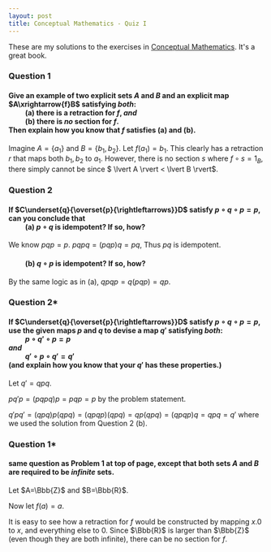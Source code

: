 ```yaml
---
layout: post
title: Conceptual Mathematics - Quiz I 
---
```

These are my solutions to the exercises in [Conceptual Mathematics](http://www.amazon.com/Conceptual-Mathematics-First-Introduction-Categories/dp/052171916X/ref=sr_1_1?ie=UTF8&qid=1461549144&sr=8-1&keywords=conceptual+mathematics). It's a great book.

### **Question 1**

#### Give an example of two explicit sets $A$ and $B$ and an explicit map $A\xrightarrow{f}B$ satisfying *both*:<br/>$\qquad$(a) there is a retraction for $f$, *and*<br/>$\qquad$(b) there is *no* section for $f$.<br/>Then explain how you know that $f$ satisfies (a) and (b).

Imagine $A=\lbrace a_1 \rbrace$ and $B=\lbrace b_1,b_2 \rbrace$. Let $f(a_1)=b_1$. This clearly has a retraction $r$ that maps both $b_1,b_2$ to $a_1$. However, there is no section $s$ where $f\circ{s}=1_B$, there simply cannot be since $ \lvert A \rvert  < \lvert  B \rvert$.

### **Question 2** 

#### If $C\underset{q}{\overset{p}{\rightleftarrows}}D$ satisfy $p\circ{q}\circ{p}=p$, can you conclude that<br/>$\qquad$(a) $p\circ{q}$ is idempotent? If so, how?

We know $pqp=p$. $pqpq=(pqp)q=pq$, Thus $pq$ is idempotent.

#### $\qquad$(b) $q\circ{p}$ is idempotent? If so, how? 

By the same logic as in (a), $qpqp=q(pqp)=qp$. 

### **Question 2\***

#### If $C\underset{q}{\overset{p}{\rightleftarrows}}D$ satisfy $p\circ{q}\circ{p}=p$, use the given maps $p$ and $q$ to devise a map $q'$ satisfying *both*:<br/>$\qquad p\circ{q'}\circ{p}=p$<br/>*and*<br/>$\qquad q'\circ{p}\circ{q'}=q'$<br/>(and explain how you know that your $q'$ has these properties.)

Let $q'=qpq$. 

$pq'p=(pqpq)p=pqp=p$ by the problem statement.

$q'pq'=(qpq)p(qpq)=(qpqp)(qpq)=qp(qpq)=(qpqp)q=qpq=q'$ where we used the solution from Question 2 (b).

### **Question 1\***

#### same question as Problem 1 at top of page, except that both sets $A$ and $B$ are required to be *infinite* sets.

Let $A=\Bbb{Z}$ and $B=\Bbb{R}$.

Now let $f(a)=a$.

It is easy to see how a retraction for $f$ would be constructed by mapping $x.0$ to $x$, and everything else to $0$. Since $\Bbb{R}$ is larger than $\Bbb{Z}$ (even though they are both infinite), there can be no section for $f$.  

